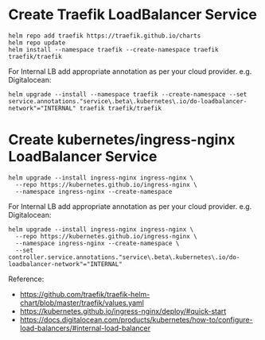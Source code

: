 # Create Traefik LoadBalancer Service

```shell
helm repo add traefik https://traefik.github.io/charts
helm repo update
helm install --namespace traefik --create-namespace traefik traefik/traefik
```

For Internal LB add appropriate annotation as per your cloud provider. e.g. Digitalocean:

```shell
helm upgrade --install --namespace traefik --create-namespace --set service.annotations."service\.beta\.kubernetes\.io/do-loadbalancer-network"="INTERNAL" traefik traefik/traefik
```

# Create kubernetes/ingress-nginx LoadBalancer Service

```shell
helm upgrade --install ingress-nginx ingress-nginx \
  --repo https://kubernetes.github.io/ingress-nginx \
  --namespace ingress-nginx --create-namespace
```

For Internal LB add appropriate annotation as per your cloud provider. e.g. Digitalocean:

```shell
helm upgrade --install ingress-nginx ingress-nginx \
  --repo https://kubernetes.github.io/ingress-nginx \
  --namespace ingress-nginx --create-namespace \
  --set controller.service.annotations."service\.beta\.kubernetes\.io/do-loadbalancer-network"="INTERNAL"
```

Reference:

- https://github.com/traefik/traefik-helm-chart/blob/master/traefik/values.yaml
- https://kubernetes.github.io/ingress-nginx/deploy/#quick-start
- https://docs.digitalocean.com/products/kubernetes/how-to/configure-load-balancers/#internal-load-balancer
